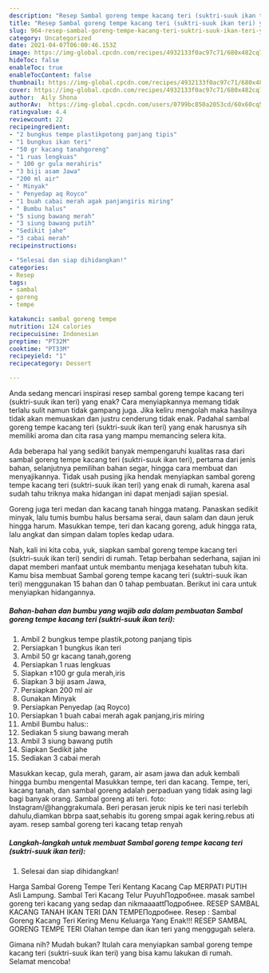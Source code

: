 ```yaml
---
description: "Resep Sambal goreng tempe kacang teri (suktri-suuk ikan teri) yang Lezat Sekali"
title: "Resep Sambal goreng tempe kacang teri (suktri-suuk ikan teri) yang Lezat Sekali"
slug: 964-resep-sambal-goreng-tempe-kacang-teri-suktri-suuk-ikan-teri-yang-lezat-sekali
category: Uncategorized
date: 2021-04-07T06:00:46.153Z
image: https://img-global.cpcdn.com/recipes/4932133f0ac97c71/680x482cq70/sambal-goreng-tempe-kacang-teri-suktri-suuk-ikan-teri-foto-resep-utama.jpg
hideToc: false
enableToc: true
enableTocContent: false
thumbnail: https://img-global.cpcdn.com/recipes/4932133f0ac97c71/680x482cq70/sambal-goreng-tempe-kacang-teri-suktri-suuk-ikan-teri-foto-resep-utama.jpg
cover: https://img-global.cpcdn.com/recipes/4932133f0ac97c71/680x482cq70/sambal-goreng-tempe-kacang-teri-suktri-suuk-ikan-teri-foto-resep-utama.jpg
author:  Aily Shona
authorAv:  https://img-global.cpcdn.com/users/0799bc850a2053cd/60x60cq50/avatar.jpg
ratingvalue: 4.4
reviewcount: 22
recipeingredient:
- "2 bungkus tempe plastikpotong panjang tipis"
- "1 bungkus ikan teri"
- "50 gr kacang tanahgoreng"
- "1 ruas lengkuas"
- " 100 gr gula merahiris"
- "3 biji asam Jawa"
- "200 ml air"
- " Minyak"
- " Penyedap aq Royco"
- "1 buah cabai merah agak panjangiris miring"
- " Bumbu halus"
- "5 siung bawang merah"
- "3 siung bawang putih"
- "Sedikit jahe"
- "3 cabai merah"
recipeinstructions:

- "Selesai dan siap dihidangkan!"
categories:
- Resep
tags:
- sambal
- goreng
- tempe

katakunci: sambal goreng tempe 
nutrition: 124 calories
recipecuisine: Indonesian
preptime: "PT32M"
cooktime: "PT33M"
recipeyield: "1"
recipecategory: Dessert

---
```



Anda sedang mencari inspirasi resep sambal goreng tempe kacang teri (suktri-suuk ikan teri) yang enak? Cara menyiapkannya memang tidak terlalu sulit namun tidak gampang juga. Jika keliru mengolah maka hasilnya tidak akan memuaskan dan justru cenderung tidak enak. Padahal sambal goreng tempe kacang teri (suktri-suuk ikan teri) yang enak harusnya sih memiliki aroma dan cita rasa yang mampu memancing selera kita.


Ada beberapa hal yang sedikit banyak mempengaruhi kualitas rasa dari sambal goreng tempe kacang teri (suktri-suuk ikan teri), pertama dari jenis bahan, selanjutnya pemilihan bahan segar, hingga cara membuat dan menyajikannya. Tidak usah pusing jika hendak menyiapkan sambal goreng tempe kacang teri (suktri-suuk ikan teri) yang enak di rumah, karena asal sudah tahu triknya maka hidangan ini dapat menjadi sajian spesial.

Goreng juga teri medan dan kacang tanah hingga matang. Panaskan sedikit minyak, lalu tumis bumbu halus bersama serai, daun salam dan daun jeruk hingga harum. Masukkan tempe, teri dan kacang goreng, aduk hingga rata, lalu angkat dan simpan dalam toples kedap udara.


Nah, kali ini kita coba, yuk, siapkan sambal goreng tempe kacang teri (suktri-suuk ikan teri) sendiri di rumah. Tetap berbahan sederhana, sajian ini dapat memberi manfaat untuk membantu menjaga kesehatan tubuh kita. Kamu bisa membuat Sambal goreng tempe kacang teri (suktri-suuk ikan teri) menggunakan 15 bahan dan 0 tahap pembuatan. Berikut ini cara untuk menyiapkan hidangannya.

<!--inarticleads1-->

##### Bahan-bahan dan bumbu yang wajib ada dalam pembuatan Sambal goreng tempe kacang teri (suktri-suuk ikan teri):

1. Ambil 2 bungkus tempe plastik,potong panjang tipis
1. Persiapkan 1 bungkus ikan teri
1. Ambil 50 gr kacang tanah,goreng
1. Persiapkan 1 ruas lengkuas
1. Siapkan  ±100 gr gula merah,iris
1. Siapkan 3 biji asam Jawa,
1. Persiapkan 200 ml air
1. Gunakan  Minyak
1. Persiapkan  Penyedap (aq Royco)
1. Persiapkan 1 buah cabai merah agak panjang,iris miring
1. Ambil  Bumbu halus::
1. Sediakan 5 siung bawang merah
1. Ambil 3 siung bawang putih
1. Siapkan Sedikit jahe
1. Sediakan 3 cabai merah


Masukkan kecap, gula merah, garam, air asam jawa dan aduk kembali hingga bumbu mengental Masukkan tempe, teri dan kacang. Tempe, teri, kacang tanah, dan sambal goreng adalah perpaduan yang tidak asing lagi bagi banyak orang. Sambal goreng ati teri. foto: Instagram/@hanggrakumala. Beri perasan jeruk nipis ke teri nasi terlebih dahulu,diamkan bbrpa saat,sehabis itu goreng smpai agak kering.rebus ati ayam. resep sambal goreng teri kacang tetap renyah 

<!--inarticleads2-->

##### Langkah-langkah untuk membuat Sambal goreng tempe kacang teri (suktri-suuk ikan teri):


1. Selesai dan siap dihidangkan!

Harga Sambal Goreng Tempe Teri Kentang Kacang Cap MERPATI PUTIH Asli Lampung. Sambal Teri Kacang Telur PuyuhПодробнее. masak sambel goreng teri kacang yang sedap dan nikmaaaattПодробнее. RESEP SAMBAL KACANG TANAH IKAN TERI DAN TEMPEПодробнее. Resep : Sambal Goreng Kacang Teri Kering Menu Keluarga Yang Enak!!! RESEP SAMBAL GORENG TEMPE TERI Olahan tempe dan ikan teri yang menggugah selera. 

Gimana nih? Mudah bukan? Itulah cara menyiapkan sambal goreng tempe kacang teri (suktri-suuk ikan teri) yang bisa kamu lakukan di rumah. Selamat mencoba!
